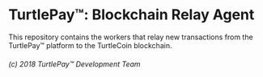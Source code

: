 # TurtlePay™: Blockchain Relay Agent

This repository contains the workers that relay new transactions from the TurtlePay™ platform to the TurtleCoin blockchain.

###### (c) 2018 TurtlePay™ Development Team
